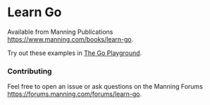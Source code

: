 # Learn Go

Available from Manning Publications https://www.manning.com/books/learn-go.

Try out these examples in [The Go Playground](https://play.golang.org/).

### Contributing

Feel free to open an issue or ask questions on the Manning Forums https://forums.manning.com/forums/learn-go.
